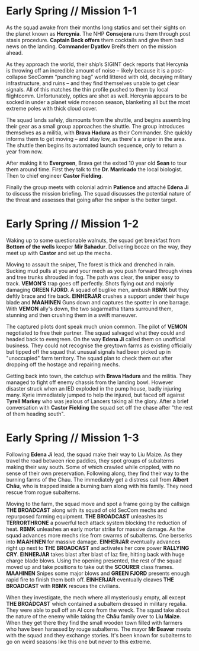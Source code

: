 # Early Spring // Mission 1-1

As the squad awake from their months long statics and set their sights on the planet known as **Hercynia**. The NHP **Consejera** runs them through post stasis procedure. **Captain Beck offers** them cocktails and give them bad news on the landing. **Commander Dyatlov** Breifs them on the mission ahead. 

As they approach the world, their ship’s SIGINT deck reports that Hercynia is throwing off an incredible amount of noise – likely because it is a post-collapse SecComm “punching bag” world littered with old, decaying military infrastructure, and ruins – and they find themselves unable to get clear signals. All of this matches the thin profile pushed to them by local flightcomm. Unfortunately, optics are shot as well. Hercynia appears to be socked in under a planet wide monsoon season, blanketing all but the most extreme poles with thick cloud cover.

The squad lands safely, dismounts from the shuttle, and begins assembling their gear as a small group approaches the shuttle. The group introduces themselves as a militia, with **Brava Hadura** as their Commander. She quickly informs them to get moving – and stay low, as there's a sniper in the area. The shuttle then begins its automated launch sequence, only to return a year from now.

After making it to **Evergreen**, Brava get the exited 10 year old **Sean** to tour them around time. First they talk to the **Dr. Marricado** the local biologist. Then to chief engineer **Castor Fielding**.

Finally the group meets with colonial admin **Patience** and attaché **Edena Ji** to discuss the mission briefing. The squad discusses the potential nature of the threat and assesses that going after the sniper is  the better target.

# Early Spring // Mission 1-2

Waking up to some questionable walnuts, the squad get breakfast from **Bottom of the wells** keeper **Mir Bahadur**. Delivering booze on the way, they meet up with **Castor** and set up the mechs. 

Moving to assault the sniper, The forest is thick and drenched in rain. Sucking mud pulls at you and your mech as you push forward through vines and tree trunks shrouded in fog. The path was clear, the sniper easy to track. **VEMON’S** trap goes off perfectly. Shots flying out and majorly damaging **GREEN FJORD**. A squad of buglike men, ambush **RBMK** but they deftly brace and fire back. **EINHERJAR** crushes a support under their huge blade and **MAAHINEN** Guns down and captures the spotter in one barrage. With **VEMON** ally's down, the two sagarmatha titans surround them, stunning and then crushing them in a swift maneuver.

The captured pilots dont speak much union common. The pilot of **VEMON** negotiated to free their partner. The squad salvaged what they could and headed back to evergreen. On the way **Edena Ji** called them on unofficial business. They could not recognise the greytown farms as existing officially but tipped off the squad that unusual signals had been picked up in "unoccupied" farm territory. The squad plan to check them out after dropping off the hostage and repairing mechs.

Getting back into town, the catchup with **Brava Hadura** and the militia. They managed to fight off enemy chassis from the landing bowl. However disaster struck when an IED exploded in the pump house, badly injuring many. Kyrie immediately jumped to help the injured, but faced off against **Tyrell Markey** who was jealous of Lancers taking all the glory. After a brief conversation with **Castor Fielding** the squad set off the chase after "the rest of them heading south".

# Early Spring // Mission 1-3

Following **Edena Ji** lead, the squad make their way to Liu Maize. As they travel the road between rice paddies, they spot groups of subalterns making their way south. Some of which crawled while crippled, with no sense of their own preservation. Following along, they find their way to the burning farms of the Chau. The immediately get a distress call from **Albert Châu**, who is trapped inside a burning barn along with his family. They need rescue from rogue subalterns.

Moving to the farm, the squad move and spot a frame going by the callsign **THE BROADCAST** along with its squad of old SecCom mechs and repurposed farming equipment. **THE BROADCAST** unleashes its **TERRORTHRONE** a powerful tech attack system blocking the reduction of heat. **RBMK** unleashes an early mortar strike for massive damage. As the squad advances more mechs rise from swarms of subalterns. One berserks into **MAAHINEN** for massive damage. **EINHERJAR** eventually advances right up next to **THE BROADCAST** and activates her core power **RALLYING CRY**. **EINHERJAR** takes blast after blast of laz fire, hitting back with huge charge blade blows. Using the opening presented, the rest of the squad moved up and take positions to take out the **SCOURER** class frames. **MAAHINEN** Snipes some major blows and **GREEN FJORD** presents enough rapid fire to finish them both off. **EINHERJAR** eventually cleaves **THE BROADCAST** with **RBMK** rescues the civilians.

When they investigate, the mech where all mysteriously empty, all except **THE BROADCAST** which contained a subaltern dressed in military regalia. They were able to pull off an AI core from the wreck. The squad take about the nature of the enemy while taking the **Châu** family over to **Liu Maize**. When they get there they find the small wooden town filled with farmers who have been harassed by rouge subalterns. The mayor **Mr Beaver** meets with the squad and they exchange stories. It's been known for subalterns to go on weird seasons like this one but never to this extreme. 

